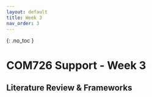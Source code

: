 ```yaml
---
layout: default
title: Week 3
nav_order: 3
---
```

{: .no_toc }

# COM726 Support - Week 3


## Literature Review & Frameworks
